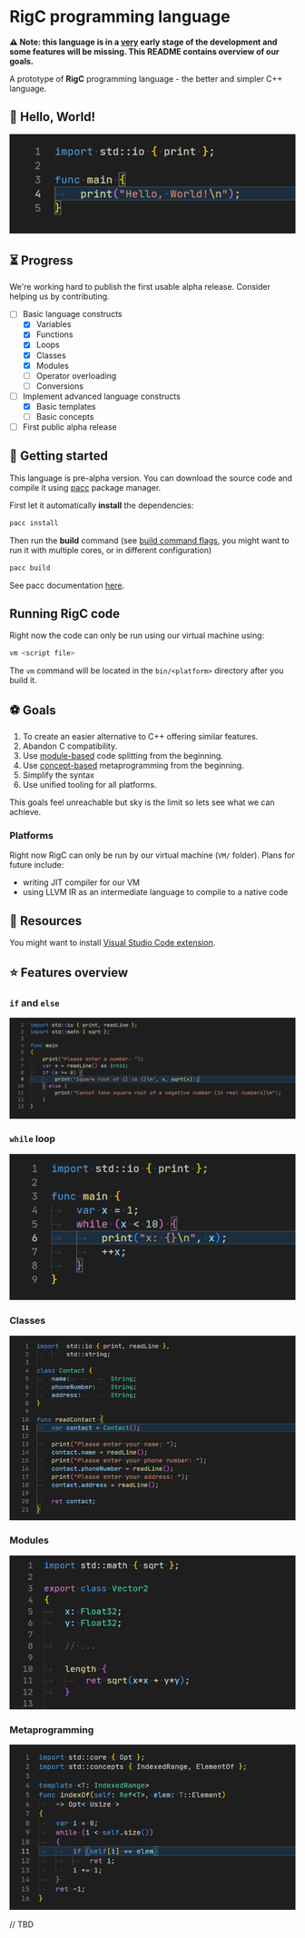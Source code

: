 # RigC programming language

**⚠ Note: this language is in a <u>very</u> early stage of the development and some features will be missing. This README contains overview of our goals.**

A prototype of **RigC** programming language - the better and simpler C++ language.

## 👋 Hello, World!

![Hello World Demo](res/example-imgs/hello-world.png)


## ⏳ Progress

We're working hard to publish the first usable alpha release.
Consider helping us by contributing.

- [ ] Basic language constructs
  - [x] Variables 
  - [x] Functions
  - [x] Loops
  - [x] Classes
  - [x] Modules
  - [ ] Operator overloading
  - [ ] Conversions
- [ ] Implement advanced language constructs
  - [x] Basic templates
  - [ ] Basic concepts
- [ ] First public alpha release

## 🚀 Getting started

This language is pre-alpha version. You can download the source code and compile it using [pacc](https://github.com/PoetaKodu/pacc) package manager.

First let it automatically **install** the dependencies:
```bash
pacc install
```

Then run the **build** command (see [build command flags](https://github.com/PoetaKodu/pacc/blob/main/docs/Actions/Build.md), you might want to run it with multiple cores, or in different configuration)
```bash
pacc build
```

See pacc documentation [here](https://github.com/PoetaKodu/pacc).

## Running RigC code

Right now the code can only be run using our virtual machine using:

```bash
vm <script file>
```

The `vm` command will be located in the `bin/<platform>` directory after you build it.

## ⚽ Goals

1. To create an easier alternative to C++ offering similar features.
2. Abandon C compatibility.
3. Use [module-based](#modules) code splitting from the beginning.
4. Use [concept-based](#metaprogramming) metaprogramming from the beginning.
5. Simplify the syntax
6. Use unified tooling for all platforms.

This goals feel unreachable but sky is the limit so lets see what we can achieve.

### Platforms

Right now RigC can only be run by our virtual machine (`VM/` folder). Plans for future
include:

- writing JIT compiler for our VM
- using LLVM IR as an intermediate language to compile to a native code

## 🧱 Resources

You might want to install [Visual Studio Code extension](https://github.com/PoetaKodu/vscode-rigc).

## ⭐ Features overview

### `if` and `else`

![Hello World Demo](res/example-imgs/flow-control.png)

### `while` loop

![Hello World Demo](res/example-imgs/while-loop.png)


### Classes

![Hello World Demo](res/example-imgs/classes-and-funcs.png)

### Modules

![Hello World Demo](res/example-imgs/classes-modules.png)

### Metaprogramming

![Hello World Demo](res/example-imgs/metaprogramming.png)


// TBD
